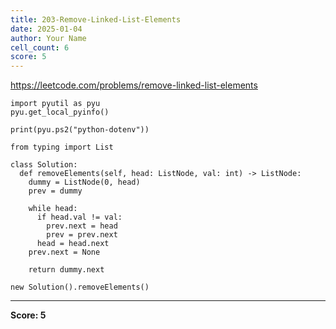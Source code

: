 ```yaml
---
title: 203-Remove-Linked-List-Elements
date: 2025-01-04
author: Your Name
cell_count: 6
score: 5
---
```


https://leetcode.com/problems/remove-linked-list-elements


```
import pyutil as pyu
pyu.get_local_pyinfo()
```


```
print(pyu.ps2("python-dotenv"))
```


```
from typing import List
```


```
class Solution:
  def removeElements(self, head: ListNode, val: int) -> ListNode:
    dummy = ListNode(0, head)
    prev = dummy

    while head:
      if head.val != val:
        prev.next = head
        prev = prev.next
      head = head.next
    prev.next = None

    return dummy.next
```


```
new Solution().removeElements()
```


---
**Score: 5**